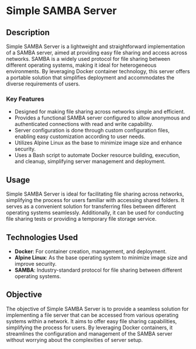 # Simple SAMBA Server

## Description
Simple SAMBA Server is a lightweight and straightforward implementation of a SAMBA server, aimed at providing easy file sharing and access across networks. SAMBA is a widely used protocol for file sharing between different operating systems, making it ideal for heterogeneous environments. By leveraging Docker container technology, this server offers a portable solution that simplifies deployment and accommodates the diverse requirements of users.

### Key Features
- Designed for making file sharing across networks simple and efficient.
- Provides a functional SAMBA server configured to allow anonymous and authenticated connections with read and write capability.
- Server configuration is done through custom configuration files, enabling easy customization according to user needs.
- Utilizes Alpine Linux as the base to minimize image size and enhance security.
- Uses a Bash script to automate Docker resource building, execution, and cleanup, simplifying server management and deployment.

## Usage
Simple SAMBA Server is ideal for facilitating file sharing across networks, simplifying the process for users familiar with accessing shared folders. It serves as a convenient solution for transferring files between different operating systems seamlessly. Additionally, it can be used for conducting file sharing tests or providing a temporary file storage service.

## Technologies Used
- **Docker**: For container creation, management, and deployment.
- **Alpine Linux**: As the base operating system to minimize image size and improve security.
- **SAMBA**: Industry-standard protocol for file sharing between different operating systems.

## Objective
The objective of Simple SAMBA Server is to provide a seamless solution for implementing a file server that can be accessed from various operating systems within a network. It aims to offer easy file sharing capabilities, simplifying the process for users. By leveraging Docker containers, it streamlines the configuration and management of the SAMBA server without worrying about the complexities of server setup.
